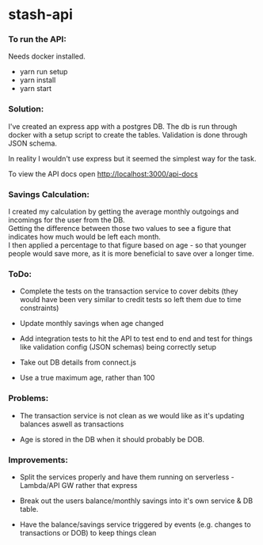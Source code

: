 # stash-api

### To run the API:

Needs docker installed.

- yarn run setup
- yarn install
- yarn start

### Solution:

I've created an express app with a postgres DB. 
The db is run through docker with a setup script to create the tables. 
Validation is done through JSON schema.

In reality I wouldn't use express but it seemed the simplest way for the task.

To view the API docs open [http://localhost:3000/api-docs](http://localhost:3000/api-docs)

### Savings Calculation:

I created my calculation by getting the average monthly outgoings and incomings for the user from the DB.  
Getting the difference between those two values to see a figure that indicates how much would be left each month.  
I then applied a percentage to that figure based on age - so that younger people would save more, as it is more beneficial
to save over a longer time.

### ToDo:

- Complete the tests on the transaction service to cover debits 
(they would have been very similar to credit tests so left them due to time constraints)

- Update monthly savings when age changed

- Add integration tests to hit the API to test end to end and test for things like validation config (JSON schemas) 
being correctly setup

- Take out DB details from connect.js 

- Use a true maximum age, rather than 100

### Problems:

- The transaction service is not clean as we would like as it's updating balances aswell as transactions

- Age is stored in the DB when it should probably be DOB. 

### Improvements:

- Split the services properly and have them running on serverless - Lambda/API GW rather that express

- Break out the users balance/monthly savings into it's own service & DB table. 

- Have the balance/savings service triggered by events (e.g. changes to transactions or DOB) to keep things clean
